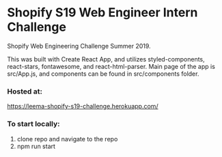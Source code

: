 # Shopify S19 Web Engineer Intern Challenge

Shopify Web Engineering Challenge Summer 2019.

This was built with Create React App, and utilizes styled-components, react-stars, fontawesome, and react-html-parser.
Main page of the app is src/App.js, and components can be found in src/components folder.

### Hosted at:
https://leema-shopify-s19-challenge.herokuapp.com/

### To start locally:
1. clone repo and navigate to the repo
2. npm run start
